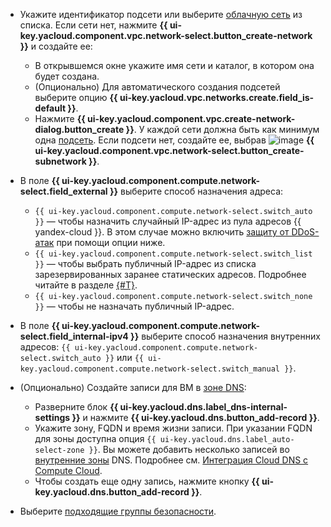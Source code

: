 * Укажите идентификатор подсети или выберите [облачную сеть](../../vpc/concepts/network.md#network) из списка.
  Если сети нет, нажмите **{{ ui-key.yacloud.component.vpc.network-select.button_create-network }}** и создайте ее:

    * В открывшемся окне укажите имя сети и каталог, в котором она будет создана.
    * (Опционально) Для автоматического создания подсетей выберите опцию **{{ ui-key.yacloud.vpc.networks.create.field_is-default }}**.
    * Нажмите **{{ ui-key.yacloud.component.vpc.create-network-dialog.button_create }}**.
    У каждой сети должна быть как минимум одна [подсеть](../../vpc/concepts/network.md#subnet). Если подсети нет, создайте ее, выбрав ![image](../../_assets/console-icons/plus.svg) **{{ ui-key.yacloud.component.vpc.network-select.button_create-subnetwork }}**.

* В поле **{{ ui-key.yacloud.component.compute.network-select.field_external }}** выберите способ назначения адреса:

    * `{{ ui-key.yacloud.component.compute.network-select.switch_auto }}` — чтобы назначить случайный IP-адрес из пула адресов {{ yandex-cloud }}. В этом случае можно включить [защиту от DDoS-атак](../../vpc/ddos-protection/index.md) при помощи опции ниже.
    * `{{ ui-key.yacloud.component.compute.network-select.switch_list }}` — чтобы выбрать публичный IP-адрес из списка зарезервированных заранее статических адресов. Подробнее читайте в разделе [{#T}](../../vpc/operations/set-static-ip.md).
    * `{{ ui-key.yacloud.component.compute.network-select.switch_none }}` — чтобы не назначать публичный IP-адрес.

* В поле **{{ ui-key.yacloud.component.compute.network-select.field_internal-ipv4 }}** выберите способ назначения внутренних адресов: `{{ ui-key.yacloud.component.compute.network-select.switch_auto }}` или `{{ ui-key.yacloud.component.compute.network-select.switch_manual }}`.

* (Опционально) Создайте записи для ВМ в [зоне DNS](../../dns/concepts/dns-zone.md):

    * Разверните блок **{{ ui-key.yacloud.dns.label_dns-internal-settings }}** и нажмите **{{ ui-key.yacloud.dns.button_add-record }}**.
    * Укажите зону, FQDN и время жизни записи. При указании FQDN для зоны доступна опция `{{ ui-key.yacloud.dns.label_auto-select-zone }}`.
      Вы можете добавить несколько записей во [внутренние зоны](../../dns/concepts/dns-zone.md) DNS. Подробнее см. [Интеграция Cloud DNS с Compute Cloud](../../dns/concepts/compute-integration.md).
    * Чтобы создать еще одну запись, нажмите кнопку **{{ ui-key.yacloud.dns.button_add-record }}**.

* Выберите [подходящие группы безопасности](../../vpc/concepts/security-groups.md).
